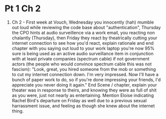 # Pt 1 Ch 2

1. Ch 2 - First week at Vouch, Wednesday you innocently (hah) mumble out loud while reviewing the code base about "authentication", Thursday the CPO hints at audio surveillence via a work email, you reacting non chalantly (Thursday), then Friday they react by theatrically cutting your internet connection to see how you'd react, explain rationale and end chapter with you saying out loud to your work laptop you're now 95% sure is being used as an active audio surveillance item in conjunction with at least private companies (spectrum cable) if not government actors (the people who would convince spectrum cable this was not fascism): "Look, great, you hired someone from the mob or something to cut my internet connection down. I'm very impressed. Now I'll have a bunch of paper work to do, so if you're done impressing your friends, I'd appreciate you never doing it again." End Scene / chapter, explain your theater was in response to theirs, and knowing they were as full of shit as you were, just not nearly as entertaining. Mention Eloise indicating Rachel Bird's departure on Friday as well due to a previous sexual harrassment issue, and feeling as though she knew about the internet thing.
